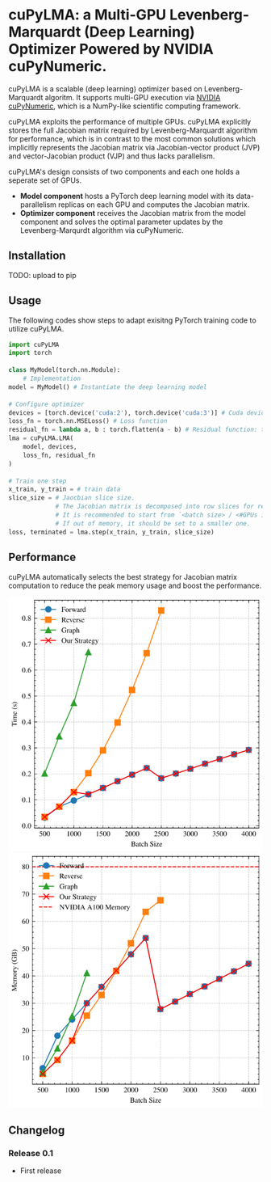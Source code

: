 cuPyLMA: a Multi-GPU Levenberg-Marquardt (Deep Learning) Optimizer Powered by NVIDIA cuPyNumeric.
=============================================

cuPyLMA is a scalable (deep learning) optimizer based on Levenberg-Marquardt algoritm. It supports multi-GPU execution via [NVIDIA cuPyNumeric](https://github.com/nv-legate/cupynumeric), which is a NumPy-like scientific computing framework.

cuPyLMA exploits the performance of multiple GPUs. cuPyLMA explicitly stores the full Jacobian matrix required by Levenberg-Marquardt algorithm for performance, which is in contrast to the most common solutions which implicitly represents the Jacobian matrix via Jacobian-vector product (JVP) and vector-Jacobian product (VJP) and thus lacks parallelism.

cuPyLMA's design consists of two components and each one holds a seperate set of GPUs.
- **Model component** hosts a PyTorch deep learning model with its data-parallelism replicas on each GPU and computes the Jacobian matrix.
- **Optimizer component** receives the Jacobian matrix from the model component and solves the optimal parameter updates by the Levenberg-Marqurdt algorithm via cuPyNumeric.

## Installation

TODO: upload to pip

## Usage
The following codes show steps to adapt exisitng PyTorch training code to utilize cuPyLMA.
```python
import cuPyLMA
import torch

class MyModel(torch.nn.Module): 
    # Implementation
model = MyModel() # Instantiate the deep learning model

# Configure optimizer
devices = [torch.device('cuda:2'), torch.device('cuda:3')] # Cuda devices held by the model component
loss_fn = torch.nn.MSELoss() # Loss function
residual_fn = lambda a, b : torch.flatten(a - b) # Residual function: the output should be an 1-d array
lma = cuPyLMA.LMA(
    model, devices,
    loss_fn, residual_fn
)

# Train one step
x_train, y_train = # train data
slice_size = # Jaocbian slice size.
             # The Jacobian matrix is decomposed into row slices for reducing the peak memory.
             # It is recommended to start from `<batch size> / <#GPUs in the model component>`.
             # If out of memory, it should be set to a smaller one.
loss, terminated = lma.step(x_train, y_train, slice_size)
```

## Performance
cuPyLMA automatically selects the best strategy for Jacobian matrix computation to reduce the peak memory usage and boost the performance.

![](./figures/jacobian_scale_batch_time_dnn.svg)
![](./figures/jacobian_scale_batch_mem_dnn.svg)

## Changelog
### Release 0.1
* First release
